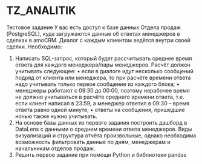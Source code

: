 # TZ_ANALITIK
Тестовое задание 
У вас есть доступ к базе данных Отдела продаж (PostgreSQL), куда загружаются данные об ответах менеджеров в сделках в amoCRM. Диалог с каждым клиентом ведётся внутри своей сделки. 
Необходимо: 
1. Написать SQL-запрос, который будет рассчитывать среднее время ответа для каждого менеджера/пары менеджеров. 
Расчёт должен учитывать следующее: 
• если в диалоге идут несколько сообщений подряд от клиента или менеджера, то при расчёте времени ответа надо учитывать только первое сообщение из каждого блока; 
• менеджеры работают с 09:30 до 00:00, поэтому нерабочее время не должно учитываться в расчёте среднего времени ответа, т.е. если клиент написал в 23:59, а менеджер ответил в 09:30 – время ответа равно одной минуте; 
• ответы на сообщения, пришедшие ночью также нужно учитывать. 
2. На основе базы данных из первого задания построить дашборд в DataLens с данными о среднем времени ответа менеджеров. Виды визуализаций и структура отчёта произвольные, однако необходима возможность фильтровать данные по дням, менеджерам и начальникам отделов продаж. 
3. Решить первое задание при помощи Python и библиотеки pandas
